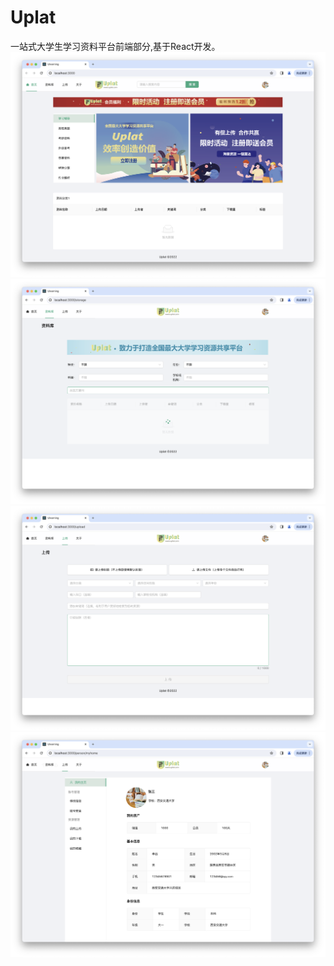 # Uplat
一站式大学生学习资料平台前端部分,基于React开发。
![img](./pictures/1.png)
![img](./pictures/2.png)
![img](./pictures/3.png)
![img](./pictures/4.png)